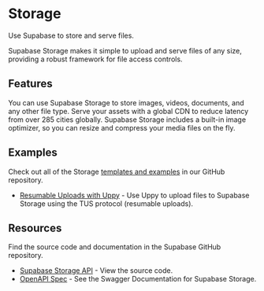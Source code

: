 # Storage

Use Supabase to store and serve files.

Supabase Storage makes it simple to upload and serve files of any size, providing a robust framework for file access controls.

## Features

You can use Supabase Storage to store images, videos, documents, and any other file type. Serve your assets with a global CDN to reduce latency from over 285 cities globally. Supabase Storage includes a built-in image optimizer, so you can resize and compress your media files on the fly.

## Examples

Check out all of the Storage [templates and examples](https://github.com/supabase/supabase/tree/master/examples/storage) in our GitHub repository.

- [Resumable Uploads with Uppy](https://github.com/supabase/supabase/tree/master/examples/storage/resumable-upload-uppy) - Use Uppy to upload files to Supabase Storage using the TUS protocol (resumable uploads).

## Resources

Find the source code and documentation in the Supabase GitHub repository.

- [Supabase Storage API](https://github.com/supabase/storage-api) - View the source code.
- [OpenAPI Spec](https://supabase.github.io/storage/) - See the Swagger Documentation for Supabase Storage.
